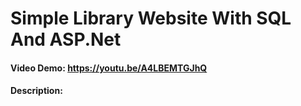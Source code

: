 # Simple Library Website With SQL And ASP.Net
#### Video Demo:  <https://youtu.be/A4LBEMTGJhQ>
#### Description:

